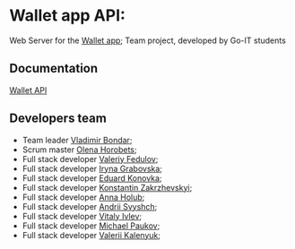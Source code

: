 # Wallet app API:

Web Server for the [Wallet app](https://github.com/vladibon/wallet); Team project, developed by
Go-IT students

## Documentation

[Wallet API](https://wallet-proj.herokuapp.com/api-docs/)

## Developers team

- Team leader [Vladimir Bondar](https://github.com/vladibon);
- Scrum master [Olena Horobets](https://github.com/Olena-Horobets);
- Full stack developer [Valeriy Fedulov](https://github.com/Valeriy-Fedulov);
- Full stack developer [Iryna Grabovska](https://github.com/Iryna-Grabovska);
- Full stack developer [Eduard Konovka](https://github.com/Eduard-Konovka);
- Full stack developer [Konstantin Zakrzhevskyi](https://github.com/KonstantinZakrzhevskyi);
- Full stack developer [Anna Holub](https://github.com/Anna-Sergeevna);
- Full stack developer [Andrii Svyshch](https://github.com/andrii-svyshch);
- Full stack developer [Vitaly Ivlev](https://github.com/vitaly171);
- Full stack developer [Michael Paukov](https://github.com/mpaukov);
- Full stack developer [Valerii Kalenyuk](https://github.com/Caraset);

